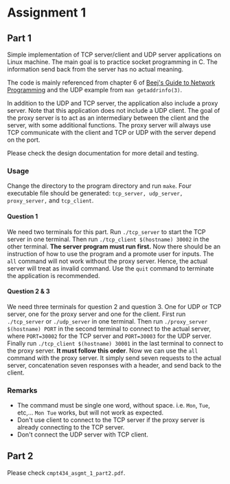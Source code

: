 # Assignment 1

## Part 1
Simple implementation of TCP server/client and UDP server applications on 
Linux machine. The main goal is to practice socket programming in C. 
The information send back from the server has no actual meaning. 

The code is mainly referenced from chapter 6 of 
[Beej's Guide to Network Programming](https://beej.us/guide/bgnet/pdf/bgnet_usl_c_1.pdf)
and the UDP example from `man getaddrinfo(3)`. 

In addition to the UDP and TCP server, the application also include a proxy 
server. Note that this application does not include a UDP client. The goal
of the proxy server is to act as an intermediary between the client and the server, 
with some additional functions. The proxy server will always use TCP communicate 
with the client and TCP or UDP with the server depend on the port. 

Please check the design documentation for more detail and testing. 


### Usage
Change the directory to the program directory and run 
`make`. Four executable file should be generated: `tcp_server, udp_server, `
`proxy_server,` and `tcp_client`. 

#### Question 1
We need two terminals for this part. Run ```./tcp_server``` to start the TCP 
server in one terminal. Then run ```./tcp_client $(hostname) 30002``` in the 
other terminal. __The server program must run first.__ Now there should be 
an instruction of how to use the program and a promote user for inputs. 
The `all` command will not work without the proxy server. Hence, the actual 
server will treat as invalid command. Use the `quit` command to terminate 
the application is recommended. 

#### Question 2 & 3
We need three terminals for question 2 and question 3. One for UDP or TCP server, 
one for the proxy server and one for the client. 
First run `./tcp_server` or `./udp_server` in one terminal. Then run 
`./proxy_server $(hostname) PORT` in the second terminal to connect to the actual
server, where `PORT=30002` for 
the TCP server and `PORT=30003` for the UDP server. Finally run 
`./tcp_client $(hostname) 30001` in the last terminal to connect to the proxy
server. __It must follow this order__. Now we can use the `all` command with the 
proxy server.  It simply send seven requests to the actual server, concatenation 
seven responses with a header, and send back to the client. 

### Remarks
- The command must be single one word, without space. i.e. `Mon`, `Tue`, etc,...
`Mon Tue` works, but will not work as expected.
- Don't use client to connect to the TCP server if the proxy server 
is already connecting to the TCP server.  
- Don't connect the UDP server with TCP client. 

## Part 2
Please check `cmpt434_asgmt_1_part2.pdf`. 